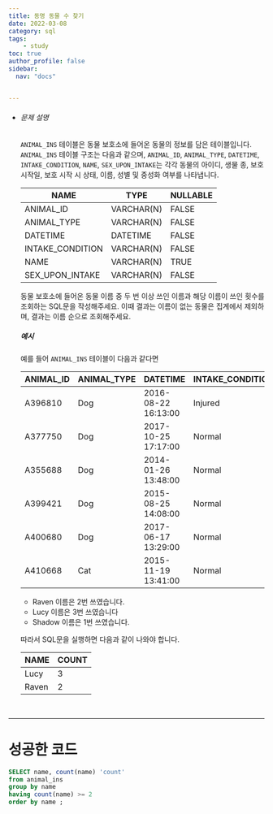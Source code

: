 ```yaml
---
title: 동명 동물 수 찾기
date: 2022-03-08
category: sql
tags:
    - study
toc: true
author_profile: false
sidebar:
  nav: "docs"


---
```


- ###### 문제 설명

  `ANIMAL_INS` 테이블은 동물 보호소에 들어온 동물의 정보를 담은 테이블입니다. `ANIMAL_INS` 테이블 구조는 다음과 같으며, `ANIMAL_ID`, `ANIMAL_TYPE`, `DATETIME`, `INTAKE_CONDITION`, `NAME`, `SEX_UPON_INTAKE`는 각각 동물의 아이디, 생물 종, 보호 시작일, 보호 시작 시 상태, 이름, 성별 및 중성화 여부를 나타냅니다.

  | NAME             | TYPE       | NULLABLE |
  | ---------------- | ---------- | -------- |
  | ANIMAL_ID        | VARCHAR(N) | FALSE    |
  | ANIMAL_TYPE      | VARCHAR(N) | FALSE    |
  | DATETIME         | DATETIME   | FALSE    |
  | INTAKE_CONDITION | VARCHAR(N) | FALSE    |
  | NAME             | VARCHAR(N) | TRUE     |
  | SEX_UPON_INTAKE  | VARCHAR(N) | FALSE    |

  동물 보호소에 들어온 동물 이름 중 두 번 이상 쓰인 이름과 해당 이름이 쓰인 횟수를 조회하는 SQL문을 작성해주세요. 이때 결과는 이름이 없는 동물은 집계에서 제외하며, 결과는 이름 순으로 조회해주세요.

  ##### 예시

  예를 들어 `ANIMAL_INS` 테이블이 다음과 같다면

  | ANIMAL_ID | ANIMAL_TYPE | DATETIME            | INTAKE_CONDITION | NAME   | SEX_UPON_INTAKE |
  | --------- | ----------- | ------------------- | ---------------- | ------ | --------------- |
  | A396810   | Dog         | 2016-08-22 16:13:00 | Injured          | Raven  | Spayed Female   |
  | A377750   | Dog         | 2017-10-25 17:17:00 | Normal           | Lucy   | Spayed Female   |
  | A355688   | Dog         | 2014-01-26 13:48:00 | Normal           | Shadow | Neutered Male   |
  | A399421   | Dog         | 2015-08-25 14:08:00 | Normal           | Lucy   | Spayed Female   |
  | A400680   | Dog         | 2017-06-17 13:29:00 | Normal           | Lucy   | Spayed Female   |
  | A410668   | Cat         | 2015-11-19 13:41:00 | Normal           | Raven  | Spayed Female   |

  - Raven 이름은 2번 쓰였습니다.
  - Lucy 이름은 3번 쓰였습니다
  - Shadow 이름은 1번 쓰였습니다.

  따라서 SQL문을 실행하면 다음과 같이 나와야 합니다.

  | NAME  | COUNT |
  | ----- | ----- |
  | Lucy  | 3     |
  | Raven | 2     |

  ​

------

# 성공한 코드

```sql
SELECT name, count(name) 'count'
from animal_ins 
group by name
having count(name) >= 2
order by name ;
```

